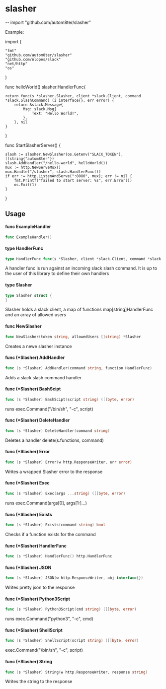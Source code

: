 # slasher
--
    import "github.com/autom8ter/slasher"

Example:

import (

    "fmt"
    "github.com/autom8ter/slasher"
    "github.com/nlopes/slack"
    "net/http"
    "os"

)

func helloWorld() slasher.HandlerFunc{

    return func(s *slasher.Slasher, client *slack.Client, command *slack.SlashCommand) (i interface{}, err error) {
    	return &slack.Message{
    		Msg: slack.Msg{
    			Text: "Hello World!",
    		},
    	}, nil
    }

}

func StartSlasherServer() {

    slash := slasher.NewSlasher(os.Getenv("SLACK_TOKEN"), []string{"autom8ter"})
    slash.AddHandler("/hello-world", helloWorld())
    mux := http.NewServeMux()
    mux.Handle("/slasher", slash.HandlerFunc())
    if err := http.ListenAndServe(":8080", mux); err != nil {
    	fmt.Printf("failed to start server: %s", err.Error())
    	os.Exit(1)
    }

}

## Usage

#### func  ExampleHandler

```go
func ExampleHandler()
```

#### type HandlerFunc

```go
type HandlerFunc func(s *Slasher, client *slack.Client, command *slack.SlashCommand) (interface{}, error)
```

A handler func is run against an incoming slack slash command. It is up to the
user of this library to define their own handlers

#### type Slasher

```go
type Slasher struct {
}
```

Slasher holds a slack client, a map of functions map[string]HandlerFunc and an
array of allowed users

#### func  NewSlasher

```go
func NewSlasher(token string, allowedUsers []string) *Slasher
```
Creates a newe slasher instance

#### func (*Slasher) AddHandler

```go
func (s *Slasher) AddHandler(command string, function HandlerFunc)
```
Adds a slack slash command handler

#### func (*Slasher) BashScipt

```go
func (s *Slasher) BashScipt(script string) ([]byte, error)
```
runs exec.Command("/bin/sh", "-c", script)

#### func (*Slasher) DeleteHandler

```go
func (s *Slasher) DeleteHandler(command string)
```
Deletes a handler delete(s.functions, command)

#### func (*Slasher) Error

```go
func (s *Slasher) Error(w http.ResponseWriter, err error)
```
Writes a wrapped Slasher error to the response

#### func (*Slasher) Exec

```go
func (s *Slasher) Exec(args ...string) ([]byte, error)
```
runs exec.Command(args[0], args[1:]...)

#### func (*Slasher) Exists

```go
func (s *Slasher) Exists(command string) bool
```
Checks if a function exists for the command

#### func (*Slasher) HandlerFunc

```go
func (s *Slasher) HandlerFunc() http.HandlerFunc
```

#### func (*Slasher) JSON

```go
func (s *Slasher) JSON(w http.ResponseWriter, obj interface{})
```
Writes pretty json to the response

#### func (*Slasher) Python3Script

```go
func (s *Slasher) Python3Script(cmd string) ([]byte, error)
```
runs exec.Command("python3", "-c", cmd)

#### func (*Slasher) ShellScript

```go
func (s *Slasher) ShellScript(script string) ([]byte, error)
```
exec.Command("/bin/sh", "-c", script)

#### func (*Slasher) String

```go
func (s *Slasher) String(w http.ResponseWriter, response string)
```
Writes the string to the response
